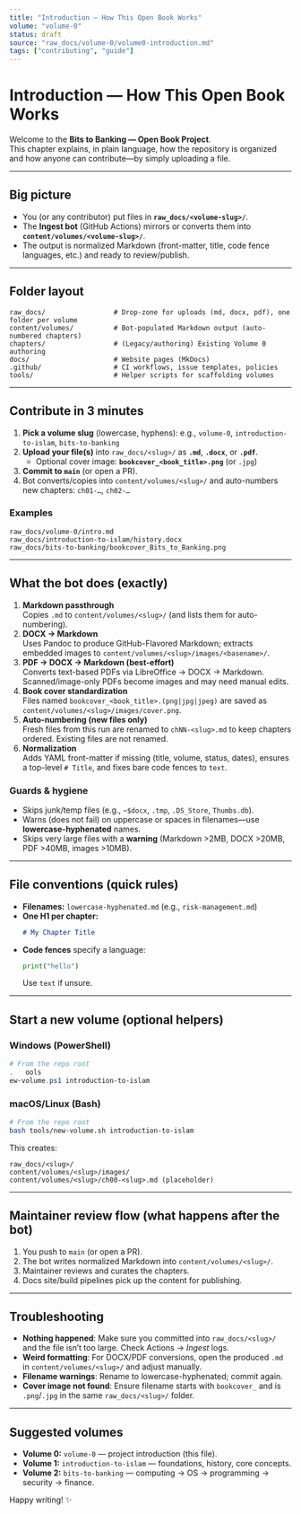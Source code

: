 ```yaml
---
title: "Introduction — How This Open Book Works"
volume: "volume-0"
status: draft
source: "raw_docs/volume-0/volume0-introduction.md"
tags: ["contributing", "guide"]
---
```


# Introduction — How This Open Book Works

Welcome to the **Bits to Banking — Open Book Project**.  
This chapter explains, in plain language, how the repository is organized and how anyone can contribute—by simply uploading a file.

---

## Big picture

- You (or any contributor) put files in **`raw_docs/<volume-slug>/`**.
- The **Ingest bot** (GitHub Actions) mirrors or converts them into **`content/volumes/<volume-slug>/`**.
- The output is normalized Markdown (front-matter, title, code fence languages, etc.) and ready to review/publish.

---

## Folder layout

```text
raw_docs/                 # Drop-zone for uploads (md, docx, pdf), one folder per volume
content/volumes/          # Bot-populated Markdown output (auto-numbered chapters)
chapters/                 # (Legacy/authoring) Existing Volume 0 authoring
docs/                     # Website pages (MkDocs)
.github/                  # CI workflows, issue templates, policies
tools/                    # Helper scripts for scaffolding volumes
```

---

## Contribute in 3 minutes

1. **Pick a volume slug** (lowercase, hyphens): e.g., `volume-0`, `introduction-to-islam`, `bits-to-banking`  
2. **Upload your file(s)** into `raw_docs/<slug>/` as **`.md`**, **`.docx`**, or **`.pdf`**.  
   - Optional cover image: **`bookcover_<book_title>.png`** (or `.jpg`)  
3. **Commit to `main`** (or open a PR).  
4. Bot converts/copies into `content/volumes/<slug>/` and auto-numbers new chapters: `ch01-…`, `ch02-…`

### Examples
```text
raw_docs/volume-0/intro.md
raw_docs/introduction-to-islam/history.docx
raw_docs/bits-to-banking/bookcover_Bits_to_Banking.png
```

---

## What the bot does (exactly)

1. **Markdown passthrough**  
   Copies `.md` to `content/volumes/<slug>/` (and lists them for auto-numbering).
2. **DOCX → Markdown**  
   Uses Pandoc to produce GitHub-Flavored Markdown; extracts embedded images to `content/volumes/<slug>/images/<basename>/`.
3. **PDF → DOCX → Markdown (best-effort)**  
   Converts text-based PDFs via LibreOffice → DOCX → Markdown. Scanned/image-only PDFs become images and may need manual edits.
4. **Book cover standardization**  
   Files named `bookcover_<book_title>.(png|jpg|jpeg)` are saved as `content/volumes/<slug>/images/cover.png`.
5. **Auto-numbering (new files only)**  
   Fresh files from this run are renamed to `chNN-<slug>.md` to keep chapters ordered. Existing files are not renamed.
6. **Normalization**  
   Adds YAML front-matter if missing (title, volume, status, dates), ensures a top-level `# Title`, and fixes bare code fences to `text`.

### Guards & hygiene
- Skips junk/temp files (e.g., `~$docx`, `.tmp`, `.DS_Store`, `Thumbs.db`).
- Warns (does not fail) on uppercase or spaces in filenames—use **lowercase-hyphenated** names.
- Skips very large files with a **warning** (Markdown >2MB, DOCX >20MB, PDF >40MB, images >10MB).

---

## File conventions (quick rules)

- **Filenames:** `lowercase-hyphenated.md` (e.g., `risk-management.md`)  
- **One H1 per chapter:**  
  ```markdown
  # My Chapter Title
  ```
- **Code fences** specify a language:  
  ```python
  print("hello")
  ```
  Use `text` if unsure.

---

## Start a new volume (optional helpers)

### Windows (PowerShell)
```powershell
# From the repo root
.	ools
ew-volume.ps1 introduction-to-islam
```

### macOS/Linux (Bash)
```bash
# From the repo root
bash tools/new-volume.sh introduction-to-islam
```

This creates:
```text
raw_docs/<slug>/
content/volumes/<slug>/images/
content/volumes/<slug>/ch00-<slug>.md (placeholder)
```

---

## Maintainer review flow (what happens after the bot)

1. You push to `main` (or open a PR).  
2. The bot writes normalized Markdown into `content/volumes/<slug>/`.  
3. Maintainer reviews and curates the chapters.  
4. Docs site/build pipelines pick up the content for publishing.

---

## Troubleshooting

- **Nothing happened**: Make sure you committed into `raw_docs/<slug>/` and the file isn’t too large. Check Actions → *Ingest* logs.  
- **Weird formatting**: For DOCX/PDF conversions, open the produced `.md` in `content/volumes/<slug>/` and adjust manually.  
- **Filename warnings**: Rename to lowercase-hyphenated; commit again.  
- **Cover image not found**: Ensure filename starts with `bookcover_` and is `.png`/`.jpg` in the same `raw_docs/<slug>/` folder.

---

## Suggested volumes

- **Volume 0:** `volume-0` — project introduction (this file).
- **Volume 1:** `introduction-to-islam` — foundations, history, core concepts.
- **Volume 2:** `bits-to-banking` — computing → OS → programming → security → finance.

Happy writing! ✨
